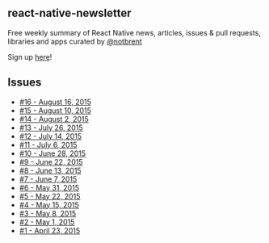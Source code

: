 ## react-native-newsletter

Free weekly summary of React Native news, articles, issues & pull requests, libraries and apps curated by [@notbrent](http://twitter.com/notbrent)

Sign up [here](http://url.brentvatne.ca/143N1)!

## Issues

- [#16 - August 16, 2015](http://brentvatne.ca/react-native-newsletter/16-08-2015.html)
- [#15 - August 10, 2015](http://brentvatne.ca/react-native-newsletter/10-08-2015.html)
- [#14 - August 2, 2015](http://brentvatne.ca/react-native-newsletter/02-08-2015.html)
- [#13 - July 26, 2015](http://brentvatne.ca/react-native-newsletter/26-07-2015.html)
- [#12 - July 14, 2015](http://brentvatne.ca/react-native-newsletter/14-07-2015.html)
- [#11 - July 6, 2015](http://brentvatne.ca/react-native-newsletter/06-07-2015.html)
- [#10 - June 28, 2015](http://brentvatne.ca/react-native-newsletter/28-06-2015.html)
- [#9 - June 22, 2015](http://brentvatne.ca/react-native-newsletter/22-06-2015.html)
- [#8 - June 13, 2015](http://brentvatne.ca/react-native-newsletter/13-06-2015.html)
- [#7 - June 7, 2015](http://brentvatne.ca/react-native-newsletter/07-06-2015.html)
- [#6 - May 31, 2015](http://brentvatne.ca/react-native-newsletter/31-05-2015.html)
- [#5 - May 22, 2015](http://brentvatne.ca/react-native-newsletter/22-05-2015.html)
- [#4 - May 15, 2015](http://brentvatne.ca/react-native-newsletter/15-05-2015.html)
- [#3 - May 8, 2015](http://brentvatne.ca/react-native-newsletter/08-05-2015.html)
- [#2 - May 1, 2015](http://brentvatne.ca/react-native-newsletter/01-05-2015.html)
- [#1 - April 23, 2015](http://brentvatne.ca/react-native-newsletter/23-04-2015.html)
